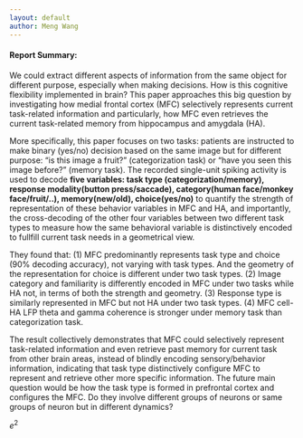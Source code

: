 ```yaml
---
layout: default
author: Meng Wang
---
```


#### Report Summary:

We could extract different aspects of information from the same object for different purpose, especially when making decisions. How is this cognitive flexibility implemented in brain? This paper approaches this big question by investigating how medial frontal cortex (MFC) selectively represents current task-related information and particularly, how MFC even retrieves the current task-related memory from hippocampus and amygdala (HA).

More specifically, this paper focuses on two tasks: patients are instructed to make binary (yes/no) decision based on the same image but for different purpose: “is this image a fruit?” (categorization task) or “have you seen this image before?” (memory task). The recorded single-unit spiking activity is used to decode **five variables: task type (categorization/memory), response modality(button press/saccade), category(human face/monkey face/fruit/..), memory(new/old), choice(yes/no)** to quantify the strength of representation of these behavior variables in MFC and HA, and importantly, the cross-decoding of the other four variables between two different task types to measure how the same behavioral variable is distinctively encoded to fullfill current task needs in a geometrical view.

They found that: (1) MFC predominantly represents task type and choice (90% decoding accuracy), not varying with task types. And the geometry of the representation for choice is different under two task types. (2) Image category and familiarity is differently encoded in MFC under two tasks while HA not, in terms of both the strength and geometry. (3) Response type is similarly represented in MFC but not HA under two task types. (4) MFC cell-HA LFP theta and gamma coherence is stronger under memory task than categorization task.

The result collectively demonstrates that MFC could selectively represent task-related information and even retrieve past memory for current task from other brain areas, instead of blindly encoding sensory/behavior information, indicating that task type distinctively configure MFC to represent and retrieve other more specific information. The future main question would be how the task type is formed in prefrontal cortex and configures the MFC. Do they involve different groups of neurons or same groups of neuron but in different dynamics?

$e^2$
